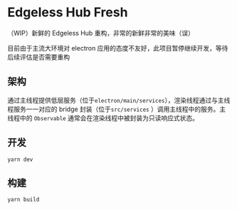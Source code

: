 # Edgeless Hub Fresh

（WIP）新鲜的 Edgeless Hub 重构，非常的新鲜非常的美味（误）

目前由于主流大环境对 electron 应用的态度不友好，此项目暂停继续开发，等待后续评估是否需要重构

## 架构

通过主线程提供低层服务（位于`electron/main/services`），渲染线程通过与主线程服务一一对应的 bridge 封装（位于`src/services`
）调用主线程中的服务。主线程中的 `Observable` 通常会在渲染线程中被封装为只读响应式状态。

## 开发

`yarn dev`

## 构建

`yarn build`
